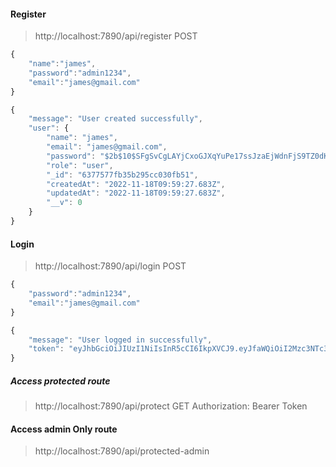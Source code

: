 <!-- Routes -->
#### Register
> http://localhost:7890/api/register POST

```js
{
    "name":"james",
    "password":"admin1234",
    "email":"james@gmail.com"
}
```

<!-- response -->
```js
{
    "message": "User created successfully",
    "user": {
        "name": "james",
        "email": "james@gmail.com",
        "password": "$2b$10$SFgSvCgLAYjCxoGJXqYuPe17ssJzaEjWdnFjS9TZ0dKlh44vhDBGK",
        "role": "user",
        "_id": "6377577fb35b295cc030fb51",
        "createdAt": "2022-11-18T09:59:27.683Z",
        "updatedAt": "2022-11-18T09:59:27.683Z",
        "__v": 0
    }
}
```

#### Login
> http://localhost:7890/api/login POST

```js
{
    "password":"admin1234",
    "email":"james@gmail.com"
}
```

<!-- response -->
```js
{
    "message": "User logged in successfully",
    "token": "eyJhbGciOiJIUzI1NiIsInR5cCI6IkpXVCJ9.eyJfaWQiOiI2Mzc3NTc3ZmIzNWIyOTVjYzAzMGZiNTEiLCJpYXQiOjE2Njg3NjU2OTAsImV4cCI6MTY2ODc2OTI5MH0.Aurw26Hmm76yRP8DN9D3YqBxPxd_r6Nfv7ljK_gxFyA"
}
```


##### Access protected route
>  http://localhost:7890/api/protect GET
Authorization: Bearer Token

#### Access admin Only route
>  http://localhost:7890/api/protected-admin




